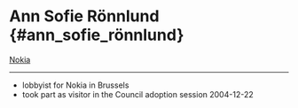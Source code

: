 # Ann Sofie Rönnlund {#ann_sofie_rönnlund}

[ Nokia](SwpatnokiaEn "wikilink")

------------------------------------------------------------------------

-   lobbyist for Nokia in Brussels
-   took part as visitor in the Council adoption session 2004-12-22
